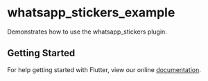 # whatsapp_stickers_example

Demonstrates how to use the whatsapp_stickers plugin.

## Getting Started

For help getting started with Flutter, view our online
[documentation](https://flutter.io/).
